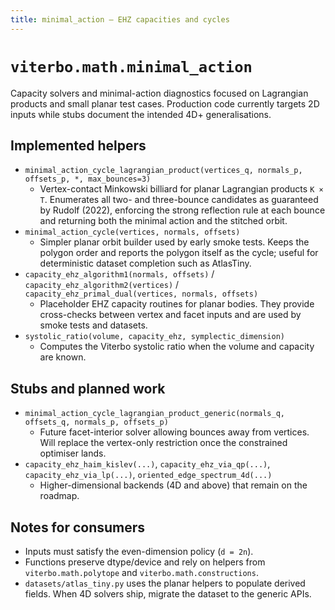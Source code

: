 ```yaml
---
title: minimal_action — EHZ capacities and cycles
---
```


# `viterbo.math.minimal_action`

Capacity solvers and minimal-action diagnostics focused on Lagrangian products
and small planar test cases. Production code currently targets 2D inputs while
stubs document the intended 4D+ generalisations.

## Implemented helpers

- `minimal_action_cycle_lagrangian_product(vertices_q, normals_p, offsets_p, *, max_bounces=3)`
  - Vertex-contact Minkowski billiard for planar Lagrangian products `K × T`.
    Enumerates all two- and three-bounce candidates as guaranteed by Rudolf
    (2022), enforcing the strong reflection rule at each bounce and returning
    both the minimal action and the stitched orbit.
- `minimal_action_cycle(vertices, normals, offsets)`
  - Simpler planar orbit builder used by early smoke tests. Keeps the polygon
    order and reports the polygon itself as the cycle; useful for deterministic
    dataset completion such as AtlasTiny.
- `capacity_ehz_algorithm1(normals, offsets)` / `capacity_ehz_algorithm2(vertices)` /
  `capacity_ehz_primal_dual(vertices, normals, offsets)`
  - Placeholder EHZ capacity routines for planar bodies. They provide
    cross-checks between vertex and facet inputs and are used by smoke tests and
    datasets.
- `systolic_ratio(volume, capacity_ehz, symplectic_dimension)`
  - Computes the Viterbo systolic ratio when the volume and capacity are known.

## Stubs and planned work

- `minimal_action_cycle_lagrangian_product_generic(normals_q, offsets_q, normals_p, offsets_p)`
  - Future facet-interior solver allowing bounces away from vertices. Will
    replace the vertex-only restriction once the constrained optimiser lands.
- `capacity_ehz_haim_kislev(...)`, `capacity_ehz_via_qp(...)`,
  `capacity_ehz_via_lp(...)`, `oriented_edge_spectrum_4d(...)`
  - Higher-dimensional backends (4D and above) that remain on the roadmap.

## Notes for consumers

- Inputs must satisfy the even-dimension policy (`d = 2n`).
- Functions preserve dtype/device and rely on helpers from
  `viterbo.math.polytope` and `viterbo.math.constructions`.
- `datasets/atlas_tiny.py` uses the planar helpers to populate derived fields.
  When 4D solvers ship, migrate the dataset to the generic APIs.
